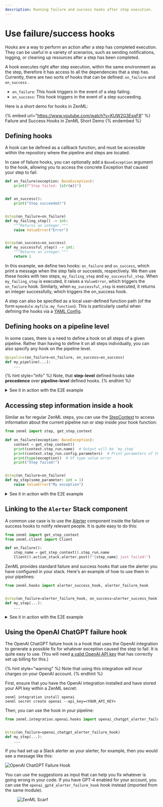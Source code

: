 ```yaml
---
description: Running failure and success hooks after step execution.
---
```


# Use failure/success hooks

Hooks are a way to perform an action after a step has completed execution. They can be useful in a variety of scenarios, such as sending notifications, logging, or cleaning up resources after a step has been completed.

A hook executes right after step execution, within the same environment as the step, therefore it has access to all the dependencies that a step has. Currently, there are two sorts of hooks that can be defined: `on_failure` and `on_success` .

* `on_failure`: This hook triggers in the event of a step failing.
* `on_success`: This hook triggers in the event of a step succeeding.

Here is a short demo for hooks in ZenML:

{% embed url="https://www.youtube.com/watch?v=KUW2G3EsqF8" %}
Failure and Success Hooks in ZenML Short Demo
{% endembed %}

## Defining hooks

A hook can be defined as a callback function, and must be accessible within the repository where the pipeline and steps are located.

In case of failure hooks, you can optionally add a `BaseException` argument to the hook, allowing you to access the concrete Exception that caused your step to fail:

```python
def on_failure(exception: BaseException):
    print(f"Step failed: {str(e)}")


def on_success():
    print("Step succeeded!")


@step(on_failure=on_failure)
def my_failing_step() -> int:
    """Returns an integer."""
    raise ValueError("Error")


@step(on_success=on_success)
def my_successful_step() -> int:
    """Returns an integer."""
    return 1
```

In this example, we define two hooks: `on_failure` and `on_success`, which print a message when the step fails or succeeds, respectively. We then use these hooks with two steps, `my_failing_step` and `my_successful_step`. When `my_failing_step` is executed, it raises a `ValueError`, which triggers the `on_failure` hook. Similarly, when `my_successful_step` is executed, it returns an integer successfully, which triggers the on\_success hook.

A step can also be specified as a local user-defined function path (of the form `mymodule.myfile.my_function`). This is particularly useful when defining the hooks via a [YAML Config](broken-reference).

## Defining hooks on a pipeline level

In some cases, there is a need to define a hook on all steps of a given pipeline. Rather than having to define it on all steps individually, you can also specify any hook on the pipeline level.

```python
@pipeline(on_failure=on_failure, on_success=on_success)
def my_pipeline(...):
    ...
```

{% hint style="info" %}
Note, that **step-level** defined hooks take **precedence** over **pipeline-level** defined hooks.
{% endhint %}

<details>

<summary>See it in action with the E2E example</summary>

_To setup the local environment used below, follow the recommendations from the_ [_Project templates_](../../user-guide/advanced-guide/best-practices/using-project-templates.md#advanced-guide)_._

In [`steps/alerts/notify_on.py`](../../../../examples/e2e/steps/alerts/notify\_on.py), you will find a step to notify the user about success and a function used to notify the user about step failure using the [Alerter](../../stacks-and-components/component-guide/alerters/) from the active stack.

We use `@step` for success notification to only notify the user about a fully successful pipeline run and not about every successful step.

In [`pipelines/training.py`](../../../../examples/e2e/pipelines/training.py), you can find the usage of a notification step and a function. We will attach a `notify_on_failure` function directly to the pipeline definition like this:

```python
@pipeline(
    ...
    on_failure=notify_on_failure,
    ...
)
```

At the very end of the training pipeline, we will execute the `notify_on_success` step, but only after all other steps have finished - we control it with `after` statement as follows:

```python
...
    last_step_name = "promote_metric_compare_promoter"

    notify_on_success(after=[last_step_name])
...
```

</details>

## Accessing step information inside a hook

Similar as for regular ZenML steps, you can use the [StepContext](fetch-metadata-within-steps.md) to access information about the current pipeline run or step inside your hook function:

```python
from zenml import step, get_step_context

def on_failure(exception: BaseException):
    context = get_step_context()
    print(context.step_run.name)  # Output will be `my_step`
    print(context.step_run.config.parameters)  # Print parameters of the step
    print(type(exception))  # Of type value error
    print("Step failed!")


@step(on_failure=on_failure)
def my_step(some_parameter: int = 1)
    raise ValueError("My exception")
```

<details>

<summary>See it in action with the E2E example</summary>

_To setup the local environment used below, follow the recommendations from the_ [_Project templates_](../../user-guide/advanced-guide/best-practices/using-project-templates.md#advanced-guide)_._

In [`steps/alerts/notify_on.py`](../../../../examples/e2e/steps/alerts/notify\_on.py), you will find a step to notify the user about success and a function used to notify the user about step failure using the [Alerter](../../stacks-and-components/component-guide/alerters/) from the active stack.

We use `@step` for success notification to only notify the user about a fully successful pipeline run and not about every successful step.

Inside the helper function `build_message()`, you will find an example on how developers can work with [StepContext](fetch-metadata-within-steps.md) to form a proper notification:

```python
def build_message(status: str) -> str:
    """Builds a message to post.

    Args:
        status: Status to be set in text.

    Returns:
        str: Prepared message.
    """
    step_context = get_step_context()
    run_url = get_run_url(step_context.pipeline_run)

    return (
        f"Pipeline `{step_context.pipeline.name}` [{str(step_context.pipeline.id)}] {status}!\n"
        f"Run `{step_context.pipeline_run.name}` [{str(step_context.pipeline_run.id)}]\n"
        f"URL: {run_url}"
    )

@step(enable_cache=False)
def notify_on_success() -> None:
    """Notifies user on pipeline success."""
    step_context = get_step_context()
    if alerter and step_context.pipeline_run.config.extra["notify_on_success"]:
        alerter.post(message=build_message(status="succeeded"))
```

</details>

## Linking to the `Alerter` Stack component

A common use case is to use the [Alerter](../../stacks-and-components/component-guide/alerters/) component inside the failure or success hooks to notify relevant people. It is quite easy to do this:

```python
from zenml import get_step_context
from zenml.client import Client

def on_failure():
    step_name = get_step_context().step_run.name
    Client().active_stack.alerter.post(f"{step_name} just failed!")
```

ZenML provides standard failure and success hooks that use the alerter you have configured in your stack. Here's an example of how to use them in your pipelines:

```python
from zenml.hooks import alerter_success_hook, alerter_failure_hook


@step(on_failure=alerter_failure_hook, on_success=alerter_success_hook)
def my_step(...):
    ...
```

<details>

<summary>See it in action with the E2E example</summary>

_To setup the local environment used below, follow the recommendations from the_ [_Project templates_](../../user-guide/advanced-guide/best-practices/using-project-templates.md#advanced-guide)_._

In [`steps/alerts/notify_on.py`](../../../../examples/e2e/steps/alerts/notify\_on.py), you will find a step to notify the user about success and a function used to notify the user about step failure using the [Alerter](../../stacks-and-components/component-guide/alerters/) from the active stack.

We use `@step` for success notification to only notify the user about a fully successful pipeline run and not about every successful step.

Inside this code file, you can find how developers can work with Al component to send notification messages across configured channels:

```python
from zenml.client import Client

alerter = Client().active_stack.alerter

def notify_on_failure() -> None:
    """Notifies user on step failure. Used in Hook."""
    step_context = get_step_context()
    if alerter and step_context.pipeline_run.config.extra["notify_on_failure"]:
        alerter.post(message=build_message(status="failed"))
```

If the Al component is not present in Stack we suppress notification, but you can also dump it to the log as Error using:

```python
from zenml.client import Client
from zenml.logger import get_logger

logger = get_logger(__name__)
alerter = Client().active_stack.alerter

def notify_on_failure() -> None:
    """Notifies user on step failure. Used in Hook."""
    step_context = get_step_context()
    if step_context.pipeline_run.config.extra["notify_on_failure"]:
        if alerter:
            alerter.post(message=build_message(status="failed"))
        else:
            logger.error(message=build_message(status="failed"))
```

</details>

## Using the OpenAI ChatGPT failure hook

The OpenAI ChatGPT failure hook is a hook that uses the OpenAI integration to generate a possible fix for whatever exception caused the step to fail. It is quite easy to use. (You will need [a valid OpenAI API key](https://help.openai.com/en/articles/4936850-where-do-i-find-my-secret-api-key) that has correctly set up billing for this.)

{% hint style="warning" %}
Note that using this integration will incur charges on your OpenAI account.
{% endhint %}

First, ensure that you have the OpenAI integration installed and have stored your API key within a ZenML secret:

```shell
zenml integration install openai
zenml secret create openai --api_key=<YOUR_API_KEY>
```

Then, you can use the hook in your pipeline:

```python
from zenml.integration.openai.hooks import openai_chatgpt_alerter_failure_hook


@step(on_failure=openai_chatgpt_alerter_failure_hook)
def my_step(...):
    ...
```

If you had set up a Slack alerter as your alerter, for example, then you would see a message like this:

![OpenAI ChatGPT Failure Hook](../../.gitbook/assets/failure\_alerter.png)

You can use the suggestions as input that can help you fix whatever is going wrong in your code. If you have GPT-4 enabled for your account, you can use the `openai_gpt4_alerter_failure_hook` hook instead (imported from the same module).

<figure><img src="https://static.scarf.sh/a.png?x-pxid=f0b4f458-0a54-4fcd-aa95-d5ee424815bc" alt="ZenML Scarf"><figcaption></figcaption></figure>
